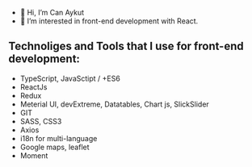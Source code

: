 - 👋 Hi, I’m Can Aykut
- 👀 I’m interested in front-end development with React.
## Technoliges and Tools that I use for front-end development:
- TypeScript, JavaSctipt / +ES6
- ReactJs
- Redux
- Meterial UI, devExtreme, Datatables, Chart js, SlickSlider
- GIT
- SASS, CSS3
- Axios
- i18n for multi-language
- Google maps, leaflet
- Moment     
<!---
canaykut1/canaykut1 is a ✨ special ✨ repository because its `README.md` (this file) appears on your GitHub profile.
You can click the Preview link to take a look at your changes.
--->
